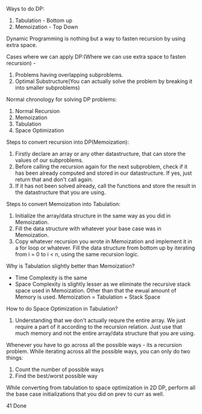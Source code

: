 Ways to do DP:
1. Tabulation - Bottom up
2. Memoization - Top Down

Dynamic Programming is nothing but a way to fasten recursion by using extra space.

Cases where we can apply DP:(Where we can use extra space to fasten recursion) - 
1. Problems having overlapping subproblems. 
2. Optimal Substructure(You can actually solve the problem by breaking it into smaller subproblems)

Normal chronology for solving DP problems:
1. Normal Recursion
2. Memoization
3. Tabulation
4. Space Optimization

Steps to convert recursion into DP(Memoization):
1. Firstly declare an array or any other datastructure, that can store the values of our subproblems.
2. Before calling the recursion again for the next subproblem, check if it has been already computed and stored in our datastructure. If yes, just return that and don't call again.
3. If it has not been solved already, call the functions and store the result in the datastructure that you are using.


Steps to convert Memoization into Tabulation:
1. Initialize the array/data structure in the same way as you did in Memoization.
2. Fill the data structure with whatever your base case was in Memoization.
3. Copy whatever recursion you wrote in Memoization and implement it in a for loop or whatever. Fill the data structure from bottom up by iterating from i = 0 to i < n, using the same recursion logic.

Why is Tabulation slightly better than Memoization?
- Time Complexity is the same
- Space Complexity is slightly lesser as we eliminate the recursive stack space used in Memoization. Other than that the ewual amount of Memory is used. Memoization  = Tabulation + Stack Space

How to do Space Optimization in Tabulation?
1. Understanding that we don't actually requre the entire array. We just require a part of it according to the recursion relation.
Just use that much memory and not the entire array/data structure that you are using.

Whenever you have to go across all the possible ways - its a recursion problem.
While iterating across all the possible ways, you can only do two things:
1. Count the number of possible ways
2. Find the best/worst possible way


While converting from tabulation to space optimization in 2D DP, perform all the base case initializations that you did on prev to curr as well.

41 Done